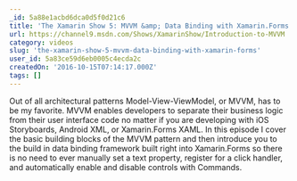 ```yaml
---
_id: 5a88e1acbd6dca0d5f0d21c6
title: 'The Xamarin Show 5: MVVM &amp; Data Binding with Xamarin.Forms'
url: https://channel9.msdn.com/Shows/XamarinShow/Introduction-to-MVVM
category: videos
slug: 'the-xamarin-show-5-mvvm-data-binding-with-xamarin-forms'
user_id: 5a83ce59d6eb0005c4ecda2c
createdOn: '2016-10-15T07:14:17.000Z'
tags: []
---
```


Out of all architectural patterns Model-View-ViewModel, or MVVM, has to be my favorite. MVVM enables developers to separate their business logic from their user interface code no matter if you are developing with iOS Storyboards, Android XML, or Xamarin.Forms XAML. In this episode I cover the basic building blocks of the MVVM pattern and then introduce you to the build in data binding framework built right into Xamarin.Forms so there is no need to ever manually set a text property, register for a click handler, and automatically enable and disable controls with Commands.
